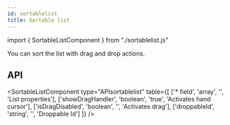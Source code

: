 ```yaml
---
id: sortablelist
title: Sortable list
---
```


import { SortableListComponent } from "./sortablelist.js"

<p>You can sort the list with drag and drop actions.</p>
<SortableListComponent />

## API

<SortableListComponent type="APIsortablelist" table={[
  ['* field', 'array', '', 'List properties'],
  ['showDragHandler', 'boolean', 'true', 'Activates hand  cursor'],
  ['isDragDisabled', 'boolean', '', 'Activates drag'],
  ['droppableId', 'string', '', 'Droppable Id']
]} />